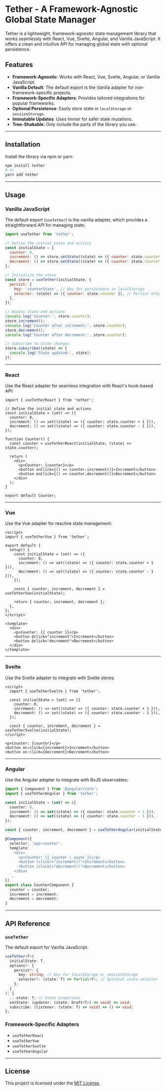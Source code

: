 # Tether - A Framework-Agnostic Global State Manager

Tether is a lightweight, framework-agnostic state management library that works seamlessly with React, Vue, Svelte, Angular, and Vanilla JavaScript. It offers a clean and intuitive API for managing global state with optional persistence.

## Features

- **Framework-Agnostic**: Works with React, Vue, Svelte, Angular, or Vanilla JavaScript.
- **Vanilla Default**: The default export is the Vanilla adapter for non-framework-specific projects.
- **Framework-Specific Adapters**: Provides tailored integrations for popular frameworks.
- **Optional Persistence**: Easily store state in `localStorage` or `sessionStorage`.
- **Immutable Updates**: Uses Immer for safer state mutations.
- **Tree-Shakable**: Only include the parts of the library you use.

---

## Installation

Install the library via npm or yarn:

```bash
npm install tether
# or
yarn add tether
```

---

## Usage

### **Vanilla JavaScript**

The default export (`useTether`) is the vanilla adapter, which provides a straightforward API for managing state:

```javascript
import useTether from 'tether';

// Define the initial state and actions
const initialState = {
  counter: 0,
  increment: () => store.setState((state) => ({ counter: state.counter + 1 })),
  decrement: () => store.setState((state) => ({ counter: state.counter - 1 })),
};

// Initialize the store
const store = useTether(initialState, {
  persist: {
    key: 'counterState', // Key for persistence in localStorage
    selector: (state) => ({ counter: state.counter }), // Persist only `counter`
  },
});

// Access state and actions
console.log('Counter:', store.counter);
store.increment();
console.log('Counter after increment:', store.counter);
store.decrement();
console.log('Counter after decrement:', store.counter);

// Subscribe to state changes
store.subscribe((state) => {
  console.log('State updated:', state);
});
```

---

### **React**

Use the React adapter for seamless integration with React's hook-based API:

```tsx
import { useTetherReact } from 'tether';

// Define the initial state and actions
const initialState = (set) => ({
  counter: 0,
  increment: () => set((state) => ({ counter: state.counter + 1 })),
  decrement: () => set((state) => ({ counter: state.counter - 1 })),
});

function Counter() {
  const counter = useTetherReact(initialState, (state) => state.counter);

  return (
    <div>
      <p>Counter: {counter}</p>
      <button onClick={() => counter.increment()}>Increment</button>
      <button onClick={() => counter.decrement()}>Decrement</button>
    </div>
  );
}

export default Counter;
```

---

### **Vue**

Use the Vue adapter for reactive state management:

```vue
<script>
import { useTetherVue } from 'tether';

export default {
  setup() {
    const initialState = (set) => ({
      counter: 0,
      increment: () => set((state) => ({ counter: state.counter + 1 })),
      decrement: () => set((state) => ({ counter: state.counter - 1 })),
    });

    const { counter, increment, decrement } = useTetherVue(initialState);

    return { counter, increment, decrement };
  },
};
</script>

<template>
  <div>
    <p>Counter: {{ counter }}</p>
    <button @click="increment">Increment</button>
    <button @click="decrement">Decrement</button>
  </div>
</template>
```

---

### **Svelte**

Use the Svelte adapter to integrate with Svelte stores:

```svelte
<script>
  import { useTetherSvelte } from 'tether';

  const initialState = (set) => ({
    counter: 0,
    increment: () => set((state) => ({ counter: state.counter + 1 })),
    decrement: () => set((state) => ({ counter: state.counter - 1 })),
  });

  const { counter, increment, decrement } = useTetherSvelte(initialState);
</script>

<p>Counter: {counter}</p>
<button on:click={increment}>Increment</button>
<button on:click={decrement}>Decrement</button>
```

---

### **Angular**

Use the Angular adapter to integrate with RxJS observables:

```typescript
import { Component } from '@angular/core';
import { useTetherAngular } from 'tether';

const initialState = (set) => ({
  counter: 0,
  increment: () => set((state) => ({ counter: state.counter + 1 })),
  decrement: () => set((state) => ({ counter: state.counter - 1 })),
});

const { counter, increment, decrement } = useTetherAngular(initialState);

@Component({
  selector: 'app-counter',
  template: `
    <div>
      <p>Counter: {{ counter | async }}</p>
      <button (click)="increment()">Increment</button>
      <button (click)="decrement()">Decrement</button>
    </div>
  `,
})
export class CounterComponent {
  counter = counter;
  increment = increment;
  decrement = decrement;
}
```

---

## API Reference

### `useTether`
The default export for Vanilla JavaScript.

```typescript
useTether<T>(
  initialState: T,
  options?: {
    persist?: {
      key: string; // Key for localStorage or sessionStorage
      selector?: (state: T) => Partial<T>; // Optional state selector
    };
  }
): {
  ...state: T; // State properties
  setState: (updater: (state: Draft<T>) => void) => void;
  subscribe: (listener: (state: T) => void) => () => void;
};
```

### Framework-Specific Adapters
- `useTetherReact`
- `useTetherVue`
- `useTetherSvelte`
- `useTetherAngular`

---

## License

This project is licensed under the [MIT License](LICENSE).
